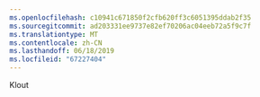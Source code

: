 ```yaml
---
ms.openlocfilehash: c10941c671850f2cfb620ff3c6051395ddab2f35
ms.sourcegitcommit: ad203331ee9737e82ef70206ac04eeb72a5f9c7f
ms.translationtype: MT
ms.contentlocale: zh-CN
ms.lasthandoff: 06/18/2019
ms.locfileid: "67227404"
---
```

Klout